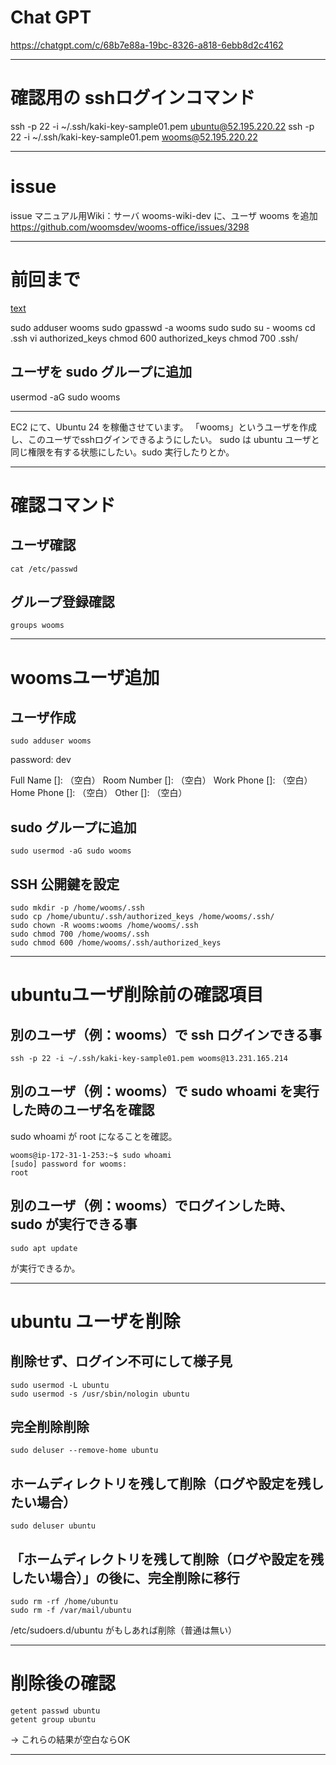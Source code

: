 # Chat GPT
https://chatgpt.com/c/68b7e88a-19bc-8326-a818-6ebb8d2c4162

______________________________________________________________
# 確認用の sshログインコマンド

ssh -p 22 -i ~/.ssh/kaki-key-sample01.pem ubuntu@52.195.220.22
ssh -p 22 -i ~/.ssh/kaki-key-sample01.pem wooms@52.195.220.22

______________________________________________________________
# issue

issue
マニュアル用Wiki：サーバ wooms-wiki-dev に、ユーザ wooms を追加
https://github.com/woomsdev/wooms-office/issues/3298


______________________________________________________________
# 前回まで
[text](logic_trace_20250718_2_2__woomsユーザ追加（前回の作業メモとログ）.md)


sudo adduser wooms
sudo gpasswd -a wooms sudo
sudo su - wooms
cd .ssh
vi authorized_keys
chmod 600 authorized_keys
chmod 700 .ssh/


## ユーザを sudo グループに追加
usermod -aG sudo wooms


______________________________________________________________

EC2 にて、Ubuntu 24 を稼働させています。
「wooms」というユーザを作成し、このユーザでsshログインできるようにしたい。
sudo は ubuntu ユーザと同じ権限を有する状態にしたい。sudo 実行したりとか。



______________________________________________________________
# 確認コマンド

## ユーザ確認
```
cat /etc/passwd
```

## グループ登録確認
```
groups wooms
```


______________________________________________________________
# woomsユーザ追加

## ユーザ作成
```
sudo adduser wooms
```
password: dev

Full Name []:   （空白）
Room Number []: （空白）
Work Phone []:  （空白）
Home Phone []:  （空白）
Other []:       （空白）


## sudo グループに追加
```
sudo usermod -aG sudo wooms
```

## SSH 公開鍵を設定
```
sudo mkdir -p /home/wooms/.ssh
sudo cp /home/ubuntu/.ssh/authorized_keys /home/wooms/.ssh/
sudo chown -R wooms:wooms /home/wooms/.ssh
sudo chmod 700 /home/wooms/.ssh
sudo chmod 600 /home/wooms/.ssh/authorized_keys
```


______________________________________________________________
# ubuntuユーザ削除前の確認項目

## 別のユーザ（例：wooms）で ssh ログインできる事
```
ssh -p 22 -i ~/.ssh/kaki-key-sample01.pem wooms@13.231.165.214
```

## 別のユーザ（例：wooms）で sudo whoami を実行した時のユーザ名を確認
sudo whoami が root になることを確認。
```
wooms@ip-172-31-1-253:~$ sudo whoami
[sudo] password for wooms:
root
```

## 別のユーザ（例：wooms）でログインした時、 sudo が実行できる事
```
sudo apt update
```
が実行できるか。


______________________________________________________________
# ubuntu ユーザを削除

## 削除せず、ログイン不可にして様子見
```
sudo usermod -L ubuntu
sudo usermod -s /usr/sbin/nologin ubuntu

```

## 完全削除削除
```
sudo deluser --remove-home ubuntu
```

## ホームディレクトリを残して削除（ログや設定を残したい場合）
```
sudo deluser ubuntu
```

## 「ホームディレクトリを残して削除（ログや設定を残したい場合）」の後に、完全削除に移行
```
sudo rm -rf /home/ubuntu
sudo rm -f /var/mail/ubuntu
```

/etc/sudoers.d/ubuntu がもしあれば削除（普通は無い）


______________________________________________________________
# 削除後の確認

```
getent passwd ubuntu
getent group ubuntu
```
-> これらの結果が空白ならOK


______________________________________________________________


